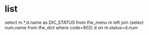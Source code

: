 list
===
select 
	m.*,d.name as DIC_STATUS 
from tfw_menu m 
	left join (select num,name from tfw_dict where code=902) d on m.status=d.num